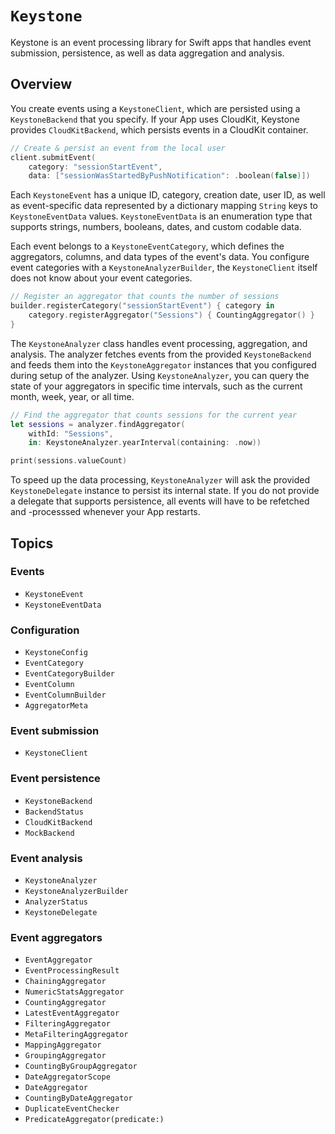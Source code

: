 # ``Keystone``

Keystone is an event processing library for Swift apps that handles event submission, persistence, as well as data aggregation and analysis. 

## Overview

You create events using a `KeystoneClient`, which are persisted using a `KeystoneBackend` that you specify. If your App uses CloudKit, Keystone provides `CloudKitBackend`, which persists events in a CloudKit container.

```swift
// Create & persist an event from the local user
client.submitEvent(
    category: "sessionStartEvent",
    data: ["sessionWasStartedByPushNotification": .boolean(false)])
```

Each `KeystoneEvent` has a unique ID, category, creation date, user ID, as well as event-specific data represented by a dictionary mapping `String` keys to `KeystoneEventData` values. `KeystoneEventData` is an enumeration type that supports strings, numbers, booleans, dates, and custom codable data. 

Each event belongs to a `KeystoneEventCategory`, which defines the aggregators, columns, and data types of the event's data. You configure event categories with a `KeystoneAnalyzerBuilder`, the `KeystoneClient` itself does not know about your event categories.

```swift
// Register an aggregator that counts the number of sessions
builder.registerCategory("sessionStartEvent") { category in
    category.registerAggregator("Sessions") { CountingAggregator() }
}
```

The `KeystoneAnalyzer` class handles event processing, aggregation, and analysis. The analyzer fetches events from the provided `KeystoneBackend` and feeds them into the `KeystoneAggregator` instances that you configured during setup of the analyzer. Using `KeystoneAnalyzer`, you can query the state of your aggregators in specific time intervals, such as the current month, week, year, or all time.

```swift
// Find the aggregator that counts sessions for the current year
let sessions = analyzer.findAggregator(
    withId: "Sessions", 
    in: KeystoneAnalyzer.yearInterval(containing: .now))

print(sessions.valueCount)
```

To speed up the data processing, `KeystoneAnalyzer` will ask the provided `KeystoneDelegate` instance to persist its internal state. If you do not provide a delegate that supports persistence, all events will have to be refetched and -processsed whenever your App restarts.

## Topics

### Events

- ``KeystoneEvent``
- ``KeystoneEventData``

### Configuration

- ``KeystoneConfig``
- ``EventCategory``
- ``EventCategoryBuilder``
- ``EventColumn``
- ``EventColumnBuilder``
- ``AggregatorMeta``

### Event submission

- ``KeystoneClient``

### Event persistence

- ``KeystoneBackend``
- ``BackendStatus``
- ``CloudKitBackend``
- ``MockBackend``

### Event analysis

- ``KeystoneAnalyzer``
- ``KeystoneAnalyzerBuilder``
- ``AnalyzerStatus``
- ``KeystoneDelegate``

### Event aggregators

- ``EventAggregator``
- ``EventProcessingResult``
- ``ChainingAggregator``
- ``NumericStatsAggregator``
- ``CountingAggregator``
- ``LatestEventAggregator``
- ``FilteringAggregator``
- ``MetaFilteringAggregator``
- ``MappingAggregator``
- ``GroupingAggregator``
- ``CountingByGroupAggregator``
- ``DateAggregatorScope``
- ``DateAggregator``
- ``CountingByDateAggregator``
- ``DuplicateEventChecker``
- ``PredicateAggregator(predicate:)``
